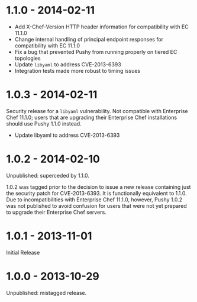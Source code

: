 # 1.1.0 - 2014-02-11

- Add X-Chef-Version HTTP header information for compatibility with EC
  11.1.0
- Change internal handling of principal endpoint responses for
  compatibility with EC 11.1.0
- Fix a bug that prevented Pushy from running properly on tiered EC
  topologies
- Update `libyaml` to address CVE-2013-6393
- Integration tests made more robust to timing issues

# 1.0.3 - 2014-02-11

Security release for a `libyaml` vulnerability.  Not compatible with
Enterprise Chef 11.1.0; users that are upgrading their Enterprise Chef
installations should use Pushy 1.1.0 instead.

- Update libyaml to address CVE-2013-6393

# 1.0.2 - 2014-02-10

Unpublished: superceded by 1.1.0.

1.0.2 was tagged prior to the decision to issue a new release
containing just the security patch for CVE-2013-6393.  It is
functionally equivalent to 1.1.0.  Due to incompatibilities with
Enterprise Chef 11.1.0, however, Pushy 1.0.2 was not published to
avoid confusion for users that were not yet prepared to upgrade their
Enterprise Chef servers.

# 1.0.1 - 2013-11-01

Initial Release

# 1.0.0 - 2013-10-29

Unpublished: mistagged release.
